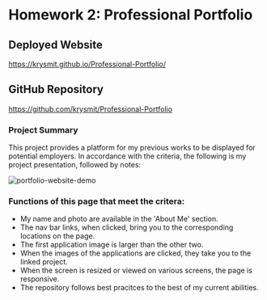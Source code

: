 # Homework 2: Professional Portfolio

## Deployed Website
 https://krysmit.github.io/Professional-Portfolio/
## GitHub Repository
https://github.com/krysmit/Professional-Portfolio

### Project Summary
This project provides a platform for my previous works to be displayed for potential employers. In accordance with the criteria, the following is my project presentation, followed by notes:

![portfolio-website-demo](./assets/screenshot-of-site.png)

### Functions of this page that meet the critera:
* My name and photo are available in the 'About Me' section.
* The nav bar links, when clicked, bring you to the corresponding locations on the page.
* The first application image is larger than the other two.
* When the images of the applications are clicked, they take you to the linked project.
* When the screen is resized or viewed on various screens, the page is responsive.
* The repository follows best pracitces to the best of my current abilities.